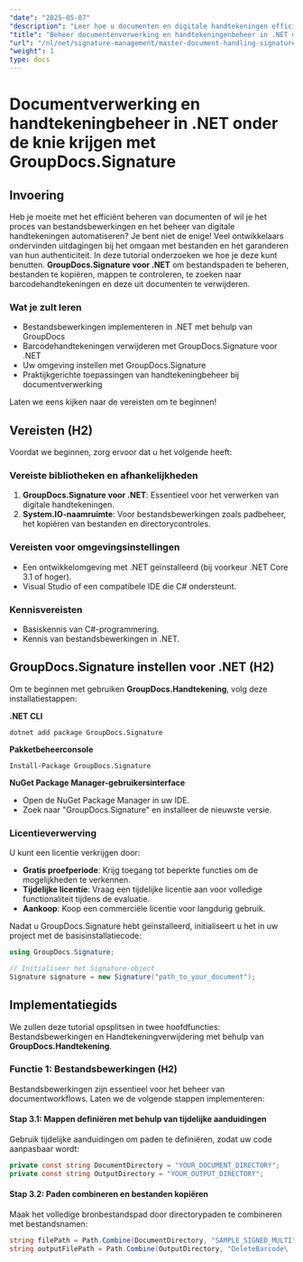 ```yaml
---
"date": "2025-05-07"
"description": "Leer hoe u documenten en digitale handtekeningen efficiënt beheert in .NET met GroupDocs.Signature. Automatiseer bestandsbewerkingen, zoek en verwijder barcodehandtekeningen."
"title": "Beheer documentenverwerking en handtekeningenbeheer in .NET met GroupDocs.Signature"
"url": "/nl/net/signature-management/master-document-handling-signature-management-dotnet/"
"weight": 1
type: docs
---
```

# Documentverwerking en handtekeningbeheer in .NET onder de knie krijgen met GroupDocs.Signature

## Invoering

Heb je moeite met het efficiënt beheren van documenten of wil je het proces van bestandsbewerkingen en het beheer van digitale handtekeningen automatiseren? Je bent niet de enige! Veel ontwikkelaars ondervinden uitdagingen bij het omgaan met bestanden en het garanderen van hun authenticiteit. In deze tutorial onderzoeken we hoe je deze kunt benutten. **GroupDocs.Signature voor .NET** om bestandspaden te beheren, bestanden te kopiëren, mappen te controleren, te zoeken naar barcodehandtekeningen en deze uit documenten te verwijderen.

### Wat je zult leren

- Bestandsbewerkingen implementeren in .NET met behulp van GroupDocs
- Barcodehandtekeningen verwijderen met GroupDocs.Signature voor .NET
- Uw omgeving instellen met GroupDocs.Signature
- Praktijkgerichte toepassingen van handtekeningbeheer bij documentverwerking

Laten we eens kijken naar de vereisten om te beginnen!

## Vereisten (H2)

Voordat we beginnen, zorg ervoor dat u het volgende heeft:

### Vereiste bibliotheken en afhankelijkheden

1. **GroupDocs.Signature voor .NET**: Essentieel voor het verwerken van digitale handtekeningen.
2. **System.IO-naamruimte**: Voor bestandsbewerkingen zoals padbeheer, het kopiëren van bestanden en directorycontroles.

### Vereisten voor omgevingsinstellingen

- Een ontwikkelomgeving met .NET geïnstalleerd (bij voorkeur .NET Core 3.1 of hoger).
- Visual Studio of een compatibele IDE die C# ondersteunt.

### Kennisvereisten

- Basiskennis van C#-programmering.
- Kennis van bestandsbewerkingen in .NET.

## GroupDocs.Signature instellen voor .NET (H2)

Om te beginnen met gebruiken **GroupDocs.Handtekening**, volg deze installatiestappen:

**.NET CLI**
```
dotnet add package GroupDocs.Signature
```

**Pakketbeheerconsole**
```
Install-Package GroupDocs.Signature
```

**NuGet Package Manager-gebruikersinterface**

- Open de NuGet Package Manager in uw IDE.
- Zoek naar "GroupDocs.Signature" en installeer de nieuwste versie.

### Licentieverwerving

U kunt een licentie verkrijgen door:

- **Gratis proefperiode**: Krijg toegang tot beperkte functies om de mogelijkheden te verkennen.
- **Tijdelijke licentie**: Vraag een tijdelijke licentie aan voor volledige functionaliteit tijdens de evaluatie.
- **Aankoop**: Koop een commerciële licentie voor langdurig gebruik.

Nadat u GroupDocs.Signature hebt geïnstalleerd, initialiseert u het in uw project met de basisinstallatiecode:

```csharp
using GroupDocs.Signature;

// Initialiseer het Signature-object
Signature signature = new Signature("path_to_your_document");
```

## Implementatiegids

We zullen deze tutorial opsplitsen in twee hoofdfuncties: Bestandsbewerkingen en Handtekeningverwijdering met behulp van **GroupDocs.Handtekening**.

### Functie 1: Bestandsbewerkingen (H2)

Bestandsbewerkingen zijn essentieel voor het beheer van documentworkflows. Laten we de volgende stappen implementeren:

#### Stap 3.1: Mappen definiëren met behulp van tijdelijke aanduidingen

Gebruik tijdelijke aanduidingen om paden te definiëren, zodat uw code aanpasbaar wordt:

```csharp
private const string DocumentDirectory = "YOUR_DOCUMENT_DIRECTORY";
private const string OutputDirectory = "YOUR_OUTPUT_DIRECTORY";
```

#### Stap 3.2: Paden combineren en bestanden kopiëren

Maak het volledige bronbestandspad door directorypaden te combineren met bestandsnamen:

```csharp
string filePath = Path.Combine(DocumentDirectory, "SAMPLE_SIGNED_MULTI");
string outputFilePath = Path.Combine(OutputDirectory, "DeleteBarcode\